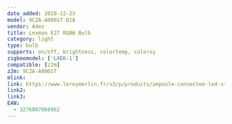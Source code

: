 ```yaml
---
date_added: 2020-12-23
model: 9CZA-A806ST-Q1A
vendor: Adeo
title: Lexman E27 RGBW Bulb
category: light
type: bulb
supports: on/off, brightness, colortemp, colorxy
zigbeemodel: ['LXEK-1']
compatible: [z2m]
z2m: 9CZA-A806ST
mlink: 
link: https://www.leroymerlin.fr/v3/p/produits/ampoule-connectee-led-standard-e27-intensite-couleur-variables-enki-lexman-e1506793547
link2: 
link3: 
EAN: 
  - 3276007068962
---
```

